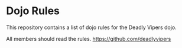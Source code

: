 Dojo Rules
==========

This repository contains a list of dojo rules for the Deadly Vipers dojo.

All members should read the rules.
https://github.com/deadlyvipers
